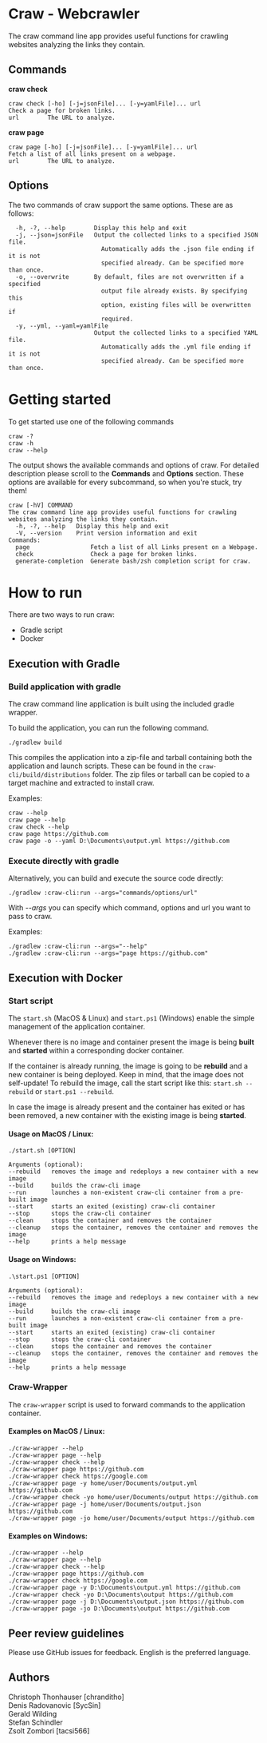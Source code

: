 # Craw - Webcrawler
The craw command line app provides useful functions for crawling websites analyzing the links they contain.

## Commands

**craw check**

```
craw check [-ho] [-j=jsonFile]... [-y=yamlFile]... url
Check a page for broken links.
url        The URL to analyze.
```

**craw page**

```
craw page [-ho] [-j=jsonFile]... [-y=yamlFile]... url
Fetch a list of all links present on a webpage.
url        The URL to analyze.
```

## Options

The two commands of craw support the same options. These are as follows:

```
  -h, -?, --help        Display this help and exit
  -j, --json=jsonFile   Output the collected links to a specified JSON file.
                          Automatically adds the .json file ending if it is not
                          specified already. Can be specified more than once.
  -o, --overwrite       By default, files are not overwritten if a specified
                          output file already exists. By specifying this
                          option, existing files will be overwritten if
                          required.
  -y, --yml, --yaml=yamlFile
                        Output the collected links to a specified YAML file.
                          Automatically adds the .yml file ending if it is not
                          specified already. Can be specified more than once.
```

# Getting started

To get started use one of the following commands

```
craw -?
craw -h
craw --help
```

The output shows the available commands and options of craw. For detailed description please scroll to the **Commands**
and **Options** section. These options are available for every subcommand, so when you're stuck, try them!

```
craw [-hV] COMMAND
The craw command line app provides useful functions for crawling websites analyzing the links they contain.
  -h, -?, --help   Display this help and exit
  -V, --version    Print version information and exit
Commands:
  page                 Fetch a list of all Links present on a Webpage.
  check                Check a page for broken links.
  generate-completion  Generate bash/zsh completion script for craw.
```

# How to run

There are two ways to run craw:

- Gradle script
- Docker

## Execution with Gradle

### Build application with gradle

The craw command line application is built using the included gradle wrapper.

To build the application, you can run the following command.

```
./gradlew build
```

This compiles the application into a zip-file and tarball containing both the application and launch scripts. These can
be found in the `craw-cli/build/distributions` folder. The zip files or tarball can be copied to a target machine and
extracted to install craw.

Examples:

```
craw --help
craw page --help
craw check --help
craw page https://github.com
craw page -o --yaml D:\Documents\output.yml https://github.com
```

### Execute directly with gradle

Alternatively, you can build and execute the source code directly:

```
./gradlew :craw-cli:run --args="commands/options/url"
```

With *--args* you can specify which command, options and url you want to pass to craw.

Examples:

```
./gradlew :craw-cli:run --args="--help"
./gradlew :craw-cli:run --args="page https://github.com"
```

## Execution with Docker

### Start script

The `start.sh` (MacOS & Linux) and `start.ps1` (Windows) enable the simple management of the application container.

Whenever there is no image and container present the image is being **built** and **started** within a corresponding
docker container.

If the container is already running, the image is going to be **rebuild** and a new container is being deployed. Keep in
mind, that the image does not self-update! To rebuild the image, call the start script like
this: ```start.sh --rebuild``` or ```start.ps1 --rebuild```.

In case the image is already present and the container has exited or has been removed, a new container with the existing
image is being **started**.

#### Usage on MacOS / Linux:
```
./start.sh [OPTION]

Arguments (optional):
--rebuild   removes the image and redeploys a new container with a new image
--build     builds the craw-cli image
--run       launches a non-existent craw-cli container from a pre-built image
--start     starts an exited (existing) craw-cli container
--stop      stops the craw-cli container
--clean     stops the container and removes the container
--cleanup   stops the container, removes the container and removes the image
--help      prints a help message
```

#### Usage on Windows:
```
.\start.ps1 [OPTION]

Arguments (optional):
--rebuild   removes the image and redeploys a new container with a new image
--build     builds the craw-cli image
--run       launches a non-existent craw-cli container from a pre-built image
--start     starts an exited (existing) craw-cli container
--stop      stops the craw-cli container
--clean     stops the container and removes the container
--cleanup   stops the container, removes the container and removes the image
--help      prints a help message
```

### Craw-Wrapper

The `craw-wrapper` script is used to forward commands to the application container. 

#### Examples on MacOS / Linux:

```
./craw-wrapper --help
./craw-wrapper page --help
./craw-wrapper check --help
./craw-wrapper page https://github.com
./craw-wrapper check https://google.com
./craw-wrapper page -y home/user/Documents/output.yml https://github.com
./craw-wrapper check -yo home/user/Documents/output https://github.com
./craw-wrapper page -j home/user/Documents/output.json https://github.com
./craw-wrapper page -jo home/user/Documents/output https://github.com
```

#### Examples on Windows:

```
./craw-wrapper --help
./craw-wrapper page --help
./craw-wrapper check --help
./craw-wrapper page https://github.com
./craw-wrapper check https://google.com
./craw-wrapper page -y D:\Documents\output.yml https://github.com
./craw-wrapper check -yo D:\Documents\output https://github.com
./craw-wrapper page -j D:\Documents\output.json https://github.com
./craw-wrapper page -jo D:\Documents\output https://github.com
```

## Peer review guidelines

Please use GitHub issues for feedback. English is the preferred language.

## Authors

Christoph Thonhauser [chranditho]  
Denis Radovanovic [SycSin]  
Gerald Wilding    
Stefan Schindler    
Zsolt Zombori [tacsi566]
